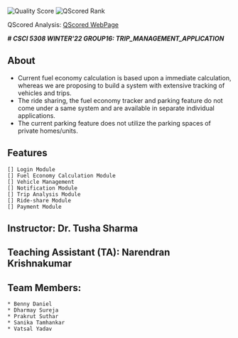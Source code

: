 ![Quality Score](https://qscored.com/badge/f93c624b8f299bfbe2da741eab99399930bbe887d4bd2bfe0eba2bc2c94cb38d/score/) ![QScored Rank](https://qscored.com/badge/f93c624b8f299bfbe2da741eab99399930bbe887d4bd2bfe0eba2bc2c94cb38d/rank/)

QScored Analysis: [QScored WebPage](https://qscored.com/summary/16c7e2d9-1007-4e2a-92f1-f3be129d02f3/114/)

_**# CSCI 5308 WINTER'22 GROUP16: TRIP_MANAGEMENT_APPLICATION**_

## About
- Current fuel economy calculation is based upon a immediate calculation, whereas we are proposing to build a system with extensive tracking of vehicles and trips.
- The ride sharing, the fuel economy tracker and parking feature do not come under a same system and are available in separate individual applications.
- The current parking feature does not utilize the parking spaces of private homes/units.

## Features
```
[] Login Module
[] Fuel Economy Calculation Module
[] Vehicle Management
[] Notification Module
[] Trip Analysis Module
[] Ride-share Module
[] Payment Module
```

## Instructor: Dr. Tusha Sharma
## Teaching Assistant (TA): Narendran Krishnakumar

## Team Members:
```
* Benny Daniel
* Dharmay Sureja
* Prakrut Suthar
* Sanika Tamhankar
* Vatsal Yadav
```
